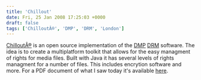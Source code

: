 ```yaml
---
title: 'Chillout'
date: Fri, 25 Jan 2008 17:25:03 +0000
draft: false
tags: ['ChilloutÂ®', 'DMP', 'DRM', 'London']
---
```


[ChilloutÂ®](http://chillout2.dmpf.org/wordpress/?page_id=25) is an open source implementation of the [DMP](http://www.dmpf.org/) [DRM](http://www.dmpf.org/project/ga15/idp-30.html) software. The idea is to create a multiplatform toolkit that allows for the easy managment of rights for media files. Built with Java it has several levels of rights managment for a number of files. This includes encrytion software and more. For a PDF document of what I saw today it's available [here](http://chillout2.dmpf.org/wordpress/wp-content/uploads/2008/01/talk-on-chillout-the-reference-software-for-dmp.pdf).